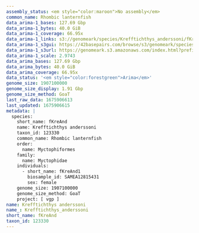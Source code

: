 ```yaml
---
assembly_status: <em style="color:maroon">No assembly</em>
common_name: Rhombic lanternfish
data_arima-1_bases: 127.69 Gbp
data_arima-1_bytes: 40.0 GiB
data_arima-1_coverage: 66.95x
data_arima-1_links: s3://genomeark/species/Krefftichthys_anderssoni/fKreAnd1/genomic_data/arima/<br>
data_arima-1_s3gui: https://42basepairs.com/browse/s3/genomeark/species/Krefftichthys_anderssoni/fKreAnd1/genomic_data/arima/
data_arima-1_s3url: https://genomeark.s3.amazonaws.com/index.html?prefix=species/Krefftichthys_anderssoni/fKreAnd1/genomic_data/arima/
data_arima-1_scale: 2.9743
data_arima_bases: 127.69 Gbp
data_arima_bytes: 40.0 GiB
data_arima_coverage: 66.95x
data_status: '<em style="color:forestgreen">Arima</em>'
genome_size: 1907100000
genome_size_display: 1.91 Gbp
genome_size_method: GoaT
last_raw_data: 1675906613
last_updated: 1675906615
metadata: |
  species:
    short_name: fKreAnd
    name: Krefftichthys anderssoni
    taxon_id: 123330
    common_name: Rhombic lanternfish
    order:
      name: Myctophiformes
    family:
      name: Myctophidae
    individuals:
      - short_name: fKreAnd1
        biosample_id: SAMEA12815431
        sex: female
    genome_size: 1907100000
    genome_size_method: GoaT
    project: [ vgp ]
name: Krefftichthys anderssoni
name_: Krefftichthys_anderssoni
short_name: fKreAnd
taxon_id: 123330
---
```

